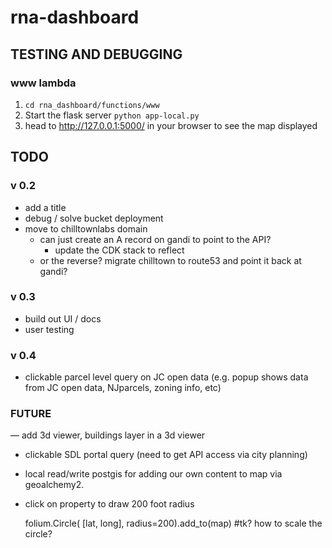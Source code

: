 # rna-dashboard

## TESTING AND DEBUGGING

### www lambda

1. `cd rna_dashboard/functions/www`
2. Start the flask server `python app-local.py`
3. head to http://127.0.0.1:5000/ in your browser to see the map displayed


## TODO

### v 0.2

- add a title 
- debug / solve bucket deployment
- move to chilltownlabs domain
    - can just create an A record on gandi to point to the API?
        - update the CDK stack to reflect
    - or the reverse? migrate chilltown to route53 and point it back at gandi?


### v 0.3
- build out UI / docs
- user testing

### v 0.4
- clickable parcel level query on JC open data (e.g. popup shows data from JC open data, NJparcels, zoning info, etc)


### FUTURE
— add 3d viewer, buildings layer in a 3d viewer
- clickable SDL portal query (need to get API access via city planning)
- local read/write postgis for adding our own content to map via geoalchemy2.
- click on property to draw 200 foot radius

    folium.Circle(
        [lat, long],
        radius=200).add_to(map) #tk? how to scale the circle?

